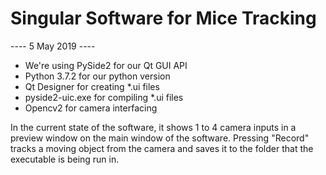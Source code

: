 # Singular Software for Mice Tracking

----  5 May 2019  ----

 - We're using PySide2 for our Qt GUI API
 - Python 3.7.2 for our python version
 - Qt Designer for creating *.ui files
 - pyside2-uic.exe for compiling *.ui files
 - Opencv2 for camera interfacing
 
 In the current state of the software, it shows 1 to 4 camera inputs in a preview window on the main window of the software.
 Pressing "Record" tracks a moving object from the camera and saves it to the folder that the executable is
 being run in.
 
